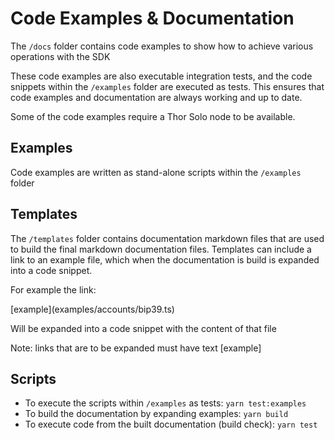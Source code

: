 # Code Examples & Documentation

The `/docs` folder contains code examples to show how to achieve various operations with the SDK

These code examples are also executable integration tests, and the code snippets within the `/examples` folder are executed as tests. This ensures that code examples and documentation are always working and up to date.

Some of the code examples require a Thor Solo node to be available.

## Examples

Code examples are written as stand-alone scripts within the `/examples` folder


## Templates

The `/templates` folder contains documentation markdown files that are used to build the final markdown documentation files. Templates can include a link to an example file, which when the documentation is build is expanded into a code snippet.

For example the link:

\[example](examples/accounts/bip39.ts)

Will be expanded into a code snippet with the content of that file

Note: links that are to be expanded must have text \[example]

## Scripts

* To execute the scripts within `/examples` as tests: `yarn test:examples`
* To build the documentation by expanding examples: `yarn build`
* To execute code from the built documentation (build check): `yarn test`




